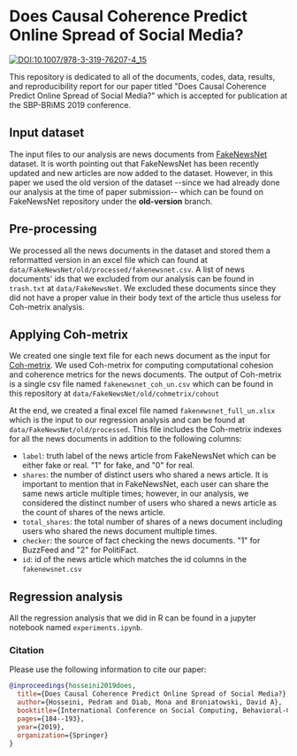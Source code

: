 # Does Causal Coherence Predict Online Spread of Social Media?

[![DOI:10.1007/978-3-319-76207-4_15](https://zenodo.org/badge/DOI/10.1007/978-3-319-76207-4_15.svg)](https://doi.org/10.1007/978-3-030-21741-9_19)

This repository is dedicated to all of the documents, codes, data, results, and reproducibility report for our paper titled "Does Causal Coherence Predict Online Spread of Social Media?" which is accepted for publication at the SBP-BRiMS 2019 conference.

## Input dataset
The input files to our analysis are news documents from [FakeNewsNet](https://github.com/KaiDMML/FakeNewsNet) dataset. It is worth pointing out that FakeNewsNet has been recently updated and new articles are now added to the dataset. However, in this paper we used the old version of the dataset --since we had already done our analysis at the time of paper submission-- which can be found on FakeNewsNet repository under the **old-version** branch.

## Pre-processing

We processed all the news documents in the dataset and stored them a reformatted version in an excel file which can found at ```data/FakeNewsNet/old/processed/fakenewsnet.csv```. A list of news documents' ids that we excluded from our analysis can be found in ```trash.txt``` at ```data/FakeNewsNet```. We excluded these documents since they did not have a proper value in their body text of the article thus useless for Coh-metrix analysis. 


## Applying Coh-metrix
We created one single text file for each news document as the input for [Coh-metrix](http://cohmetrix.com/). We used Coh-metrix for computing computational cohesion and coherence metrics for the news documents. The output of Coh-metrix is a single csv file named ```fakenewsnet_coh_un.csv``` which can be found in this repository at ```data/FakeNewsNet/old/cohmetrix/cohout```

At the end, we created a final excel file named ```fakenewsnet_full_un.xlsx``` which is the input to our regression analysis and can be found at ```data/FakeNewsNet/old/processed```. This file includes the Coh-metrix indexes for all the news documents in addition to the following columns:

* ```label```: truth label of the news article from FakeNewsNet which can be either fake or real. "1" for fake, and "0" for real.
* ```shares```: the number of distinct users who shared a news article. It is important to mention that in FakeNewsNet, each user can share the same news article multiple times; however, in our analysis, we considered the distinct number of users who shared a news article as the count of shares of the news article.
* ```total_shares```: the total number of shares of a news document including users who shared the news document multiple times.
* ```checker```: the source of fact checking the news documents. "1" for BuzzFeed and "2" for PolitiFact.
* ```id```: id of the news article which matches the id columns in the ```fakenewsnet.csv```

## Regression analysis
All the regression analysis that we did in R can be found in a jupyter notebook named ```experiments.ipynb```.

### Citation
Please use the following information to cite our paper:

```bibtex
@inproceedings{hosseini2019does,
  title={Does Causal Coherence Predict Online Spread of Social Media?},
  author={Hosseini, Pedram and Diab, Mona and Broniatowski, David A},
  booktitle={International Conference on Social Computing, Behavioral-Cultural Modeling and Prediction and Behavior Representation in Modeling and Simulation},
  pages={184--193},
  year={2019},
  organization={Springer}
}
